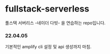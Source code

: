 # fullstack-serverless
풀스택 서버리스 -네이더 다빗- 을 연습하는 repo입니다.

### 22.04.05

기본적인 amplify cli 설정 및 api 생성까지 마침.